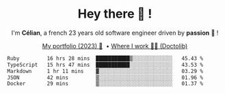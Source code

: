<h1 align="center">Hey there 👋 !</h1>

<p align="center">I'm <b>Célian</b>, a french 23 years old software engineer driven by <b>passion</b> 👀 !</p>
<p align="center">
  <a href="https://celian.cloud">My portfolio (2023) 🚀</a> 
  ‎ •‎ 
  <a href="https://doctolib.com">Where I work 👨‍⚕️ (Doctolib)</a> 
</p>

<!--START_SECTION:waka-->

```txt
Ruby         16 hrs 28 mins  ███████████▒░░░░░░░░░░░░░   45.43 %
TypeScript   15 hrs 47 mins  ███████████░░░░░░░░░░░░░░   43.53 %
Markdown     1 hr 11 mins    ▓░░░░░░░░░░░░░░░░░░░░░░░░   03.29 %
JSON         42 mins         ▒░░░░░░░░░░░░░░░░░░░░░░░░   01.96 %
Docker       29 mins         ▒░░░░░░░░░░░░░░░░░░░░░░░░   01.37 %
```

<!--END_SECTION:waka-->
